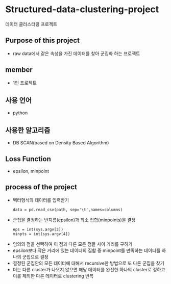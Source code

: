 # Structured-data-clustering-project
데이터 클러스터링 프로젝트

## Purpose of this project
  + raw data에서 같은 속성을 가진 데이터를 찾아 군집화 하는 프로젝트

## member
  + 1인 프로젝트

## 사용 언어
  + python

## 사용한 알고리즘
  + DB SCAN(based on Density Based Algorithm)
  
## Loss Function
  + epsilon, minpoint

## process of the project
  + 벡터형식의 데이터를 입력받기
    ```
    data = pd.read_csv(path, sep='\t',names=columns)
    ```
  + 군집을 결정하는 반지름(epsilon)과 최소 집합(minpoints)을 결정
    ```
    eps = int(sys.argv[3])
    minpts = int(sys.argv[4])
    ```
  + 임의의 점을 선택하여 이 점과 다른 모든 점들 사이 거리를 구하기
  + epsilon보다 작은 거리에 있는 데이터의 집합 중 minpoint를 만족하는 데이터를 하나의 군집으로 결정
  + 결정된 군집안의 모든 데이터에 대해서 recursive한 방법으로 또 다른 군집을 찾기
  + 더는 다른 cluster가 나오지 않으면 해당 데이터를 완전한 하나의 cluster로 정하고 이를 제외한 다른 데이터로 clustering 반복
